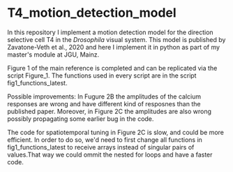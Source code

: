 # T4_motion_detection_model

In this repository I implement a motion detection model for the direction selective cell T4 in the _Drosophila_ visual system. 
This model is published by Zavatone-Veth et al., 2020 and here I implement it in python as part of my master's module at JGU, Mainz.

Figure 1 of the main reference is completed and can be replicated via the script Figure_1.
The functions used in every script are in the script fig1_functions_latest.

Possible improvements:
In Fugure 2B the amplitudes of the calcium responses are wrong and have different kind of resposnes than the published paper.
Moreover, in Figure 2C the amplitudes are also wrong possibly propagating some earlier bug in the code. 

The code for spatiotemporal tuning in Figure 2C is slow, and could be more efficient. 
In order to do so, we'd need to first change all functions in fig1_functions_latest
to receive arrays instead of singular pairs of values.That way we could ommit the nested for loops and have a faster code.
